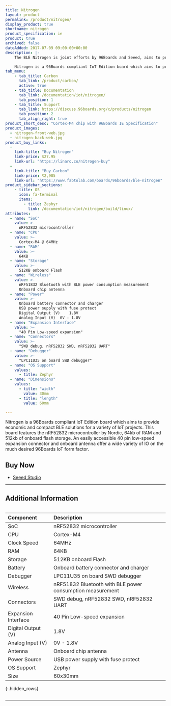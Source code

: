```yaml
---
title: Nitrogen
layout: product
permalink: /product/nitrogen/
display_product: true
shortname: nitrogen
product_specification: ie
product: true
archived: false
dateAdded: 2017-07-09 09:00:00+00:00
description: |-
    The BLE Nitrogen is joint efforts by 96Boards and Seeed, aims to provide economic and compact  BLE solutions for IoT projects.

    Nitrogen is a 96Boards compliant IoT Edition board which aims to provide economic and compact BLE solutions for a variety of IoT projects. This board features the nRF52832 microcontroller by Nordic, 64kb of RAM and 512kb of onboard flash storage. An easily accessible 40 pin low-speed expansion connector and onboard antenna offer a wide variety of IO on the much desired 96Boards IoT form factor.
tab_menu:
    - tab_title: Carbon
      tab_link: /product/carbon/
      active: true
    - tab_title: Documentation
      tab_link: /documentation/iot/nitrogen/
      tab_position: 1
    - tab_title: Support
      tab_link: https://discuss.96boards.org/c/products/nitrogen
      tab_position: 2
      tab_align_right: true
product_short_desc: "Cortex-M4 chip with 96Boards IE Specification"
product_images:
  - nitrogen-front-web.jpg
  - nitrogen-back-web.jpg
product_buy_links:
  -
    link-title: "Buy Nitrogen"
    link-price: $27.95
    link-url: "https://linaro.co/nitrogen-buy"
  -
    link-title: "Buy Carbon"
    link-price: ₹2,985
    link-url: "https://www.fabtolab.com/boards/96boards/ble-nitrogen"
product_sidebar_sections:
    - title: OS
      icon: fa-terminal
      items:
        - title: Zephyr
          link: /documentation/iot/nitrogen/build/linux/
attributes:
  - name: "SoC"
    value: >-
      nRF52832 microcontroller
  - name: "CPU"
    value: >-
      Cortex-M4 @ 64MHz
  - name: "RAM"
    value: >-
      64KB
  - name: "Storage"
    value: >-
      512KB onboard Flash
  - name: "Wireless"
    value: >-
      nRF51832 Bluetooth with BLE power consumption measurement
      Onboard chip antenna
  - name: "Power"
    value: >-
      Onboard battery connector and charger
      USB power supply with fuse protect
      Digital Output (V)	1.8V
      Analog Input (V)	0V - 1.8V
  - name: "Expansion Interface"
    value: >-
      "40 Pin Low-speed expansion"
  - name: "Connectors"
    value: >-
      "SWD debug, nRF52832 SWD, nRF52832 UART"
  - name: "Debugger"
    value: >-
      "LPC11U35 on board SWD debugger"
  - name: "OS Support"
    values:
      - title: Zephyr
  - name: "Dimensions"
    values:
      - title: "width"
        value: 30mm
      - title: "length"
        value: 60mm

---
```

Nitrogen is a 96Boards compliant IoT Edition board which aims to provide economic and compact BLE solutions for a variety of IoT projects. This board features the nRF52832 microcontroller by Nordic, 64kb of RAM and 512kb of onboard flash storage. An easily accessible 40 pin low-speed expansion connector and onboard antenna offer a wide variety of IO on the much desired 96Boards IoT form factor.

## Buy Now

- [Seeed Studio](https://www.seeedstudio.com/BLE-Nitrogen-p-2711.html?gclid=EAIaIQobChMIhKu_ztr81AIVQiWBCh1zjghZEAAYASAAEgIKZPD_BwE)

***

## Additional Information
<div style="overflow-x:scroll;" markdown="1">


|   Component          |   Description                                                                                    |
|:---------------------|:-------------------------------------------------------------------------------------------------|
|  SoC                 | nRF52832 microcontroller                                                                         |
|  CPU                 | Cortex-M4                                                                                        |
|  Clock Speed         | 64MHz                                                                                            |
|  RAM                 | 64KB                                                                                             |
|  Storage             | 512KB onboard Flash                                                                              |
|  Battery             | Onboard battery connector and charger                                                            |
|  Debugger            | LPC11U35 on board SWD debugger                                                                   |
|  Wireless            | nRF51832 Bluetooth with BLE power consumption measurement                                        |
|  Connectors          | SWD debug, nRF52832 SWD, nRF52832 UART                                                           |
|  Expansion Interface | 40 Pin Low-speed expansion                                                                       |
|  Digital Output (V)  | 1.8V                                                                                             |
|  Analog Input (V)    | 0V - 1.8V                                                                                        |
|  Antenna             | Onboard chip antenna                                                                             |
|  Power Source        | USB power supply with fuse protect                                                               |
|  OS Support          | Zephyr                                                                                           |
|  Size                | 60x30mm                                                                                          |
{:.hidden_rows}

</div>

***
